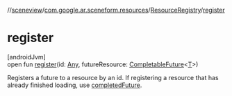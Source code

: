 //[sceneview](../../../index.md)/[com.google.ar.sceneform.resources](../index.md)/[ResourceRegistry](index.md)/[register](register.md)

# register

[androidJvm]\
open fun [register](register.md)(id: [Any](https://kotlinlang.org/api/latest/jvm/stdlib/kotlin/-any/index.html), futureResource: [CompletableFuture](https://developer.android.com/reference/kotlin/java/util/concurrent/CompletableFuture.html)&lt;[T](../../com.google.ar.sceneform.rendering/-load-renderable-from-filament-gltf-task/index.md)&gt;)

Registers a future to a resource by an id. If registering a resource that has already finished loading, use [completedFuture](https://developer.android.com/reference/kotlin/java/util/concurrent/CompletableFuture.html#completedfuture).
